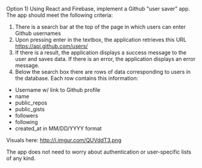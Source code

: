 Option 1)
Using React and Firebase, implement a Github "user saver" app. The app should meet the following criteria:

1) There is a search bar at the top of the page in which users can enter Github usernames
2) Upon pressing enter in the textbox, the application retrieves this URL https://api.github.com/users/<username>
3) If there is a result, the application displays a success message to the user and saves data. If there is an error, the application displays an error message.
4) Below the search box there are rows of data corresponding to users in the database. Each row contains this information:
- Username w/ link to Github profile
- name
- public_repos
- public_gists
- followers
- following
- created_at in MM/DD/YYYY format

Visuals here: http://i.imgur.com/QUVddT3.png

The app does not need to worry about authentication or user-specific lists of any kind.
